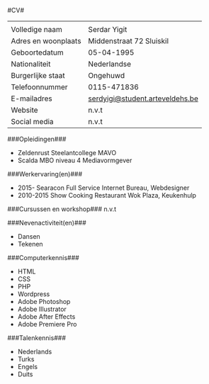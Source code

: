 #CV#

|   					| 									|
| --------------------- | --------------------------------- |
|   					| 									|
| Volledige naam	 	| Serdar Yigit						|
| Adres en woonplaats  	| Middenstraat 72 Sluiskil			|
| Geboortedatum	 		| 05-04-1995						|
| Nationaliteit  		| Nederlandse						|
| Burgerlijke staat	 	| Ongehuwd							|
| Telefoonnummer  		| 0115-471836						|
| E-mailadres	 		| serdyigi@student.arteveldehs.be	|
| Website  				| n.v.t								|
| Social media	 		| n.v.t								|

###Opleidingen###
- Zeldenrust Steelantcollege MAVO
- Scalda MBO niveau 4 Mediavormgever

###Werkervaring(en)###
- 2015-		Searacon Full Service Internet Bureau, Webdesigner
- 2010-2015	Show Cooking Restaurant Wok Plaza, Keukenhulp

###Cursussen en workshop###
n.v.t

###Nevenactiviteit(en)###
- Dansen
- Tekenen

###Computerkennis###
- HTML
- CSS
- PHP
- Wordpress
- Adobe Photoshop
- Adobe Illustrator
- Adobe After Effects
- Adobe Premiere Pro

###Talenkennis###
- Nederlands
- Turks
- Engels
- Duits
